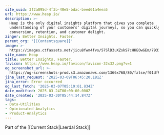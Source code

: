 ```yaml
---
site_uuid: 3f2a895d-4f3b-40e5-bdac-beed61a4eea5
url: https://www.heap.io/
description: >-
  Heap is the only digital insights platform that gives you complete
  understanding of your customers’ digital journeys, so you can quickly improve
  conversion, retention, and customer delight.
zinger: Better Insights. Faster.
parent_org: '[[Contentsquare]]'
image: >-
  https://images.ctfassets.net/jicu8fwm4fvs/57SlD3uXZskS7cHKEOwGEm/793173d449f782f05fad3531ee05a1a5/heap-logo-social-twitter-1200x675__2_.png?w=1200&h=627&fit=fill&q=60&fm=jpg&fl=progressive
site_name: Heap
title: Better Insights. Faster.
favicon: https://www.heap.io/favicon/favicon-32x32.png?v=1
og_screenshot_url: >-
  https://og-screenshots-prod.s3.amazonaws.com/1366x768/80/false/f01df92ad3cb3a4c08bee06f4b68ef53437c72e1d5fce0f536529988a5230752.jpeg
jina_last_request: '2025-03-09T06:45:20.181Z'
jina_error: Error occurred
og_last_fetch: '2025-03-07T05:19:01.834Z'
date_modified: 2025-03-24T00:00:00.000Z
date_created: '2025-03-30T05:44:14.847Z'
tags:
- Data-Utilities
- Opinionated-Analytics
- Product-Analytics
---
```









Part of the [[Current Stack|Laerdal Stack]]

